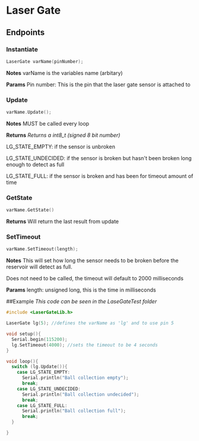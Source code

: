 # Laser Gate

## Endpoints

### Instantiate
```cpp
LaserGate varName(pinNumber);
```
**Notes**
varName is the variables name (arbitary)

**Params**
Pin number: This is the pin that the laser gate sensor is attached to

### Update
```cpp
varName.Update();
```
**Notes**
MUST be called every loop

**Returns**
*Returns a int8_t (signed 8 bit number)*

LG_STATE_EMPTY: if the sensor is unbroken

LG_STATE_UNDECIDED: if the sensor is broken but hasn't been broken long enough to detect as full

LG_STATE_FULL: if the sensor is broken and has been for timeout amount of time

### GetState
```cpp
varName.GetState()
```

**Returns**
Will return the last result from update

### SetTimeout
```cpp
varName.SetTimeout(length);
```

**Notes**
This will set how long the sensor needs to be broken before the reservoir will detect as full.

Does not need to be called, the timeout will default to 2000 milliseconds

**Params**
length: unsigned long, this is the time in milliseconds

##Example
*This code can be seen in the LaseGateTest folder*
```cpp
#include <LaserGateLib.h>

LaserGate lg(5); //defines the varName as 'lg' and to use pin 5

void setup(){
  Serial.begin(115200);
  lg.SetTimeout(4000); //sets the timeout to be 4 seconds
}

void loop(){
  switch (lg.Update()){
    case LG_STATE_EMPTY:
      Serial.println("Ball collection empty");
      break;
    case LG_STATE_UNDECIDED:
      Serial.println("Ball collection undecided");
      break;
    case LG_STATE_FULL:
      Serial.println("Ball collection full");
      break;
  }

}
```